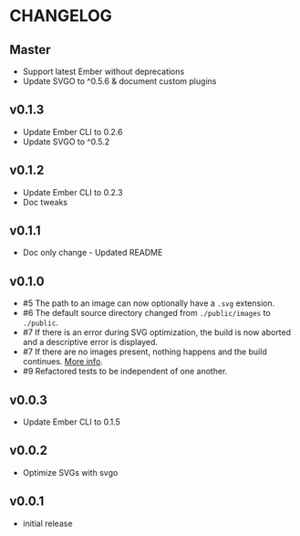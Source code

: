 # CHANGELOG

## Master

* Support latest Ember without deprecations
* Update SVGO to ^0.5.6 & document custom plugins

## v0.1.3

* Update Ember CLI to 0.2.6
* Update SVGO to ^0.5.2

## v0.1.2

* Update Ember CLI to 0.2.3
* Doc tweaks

## v0.1.1

* Doc only change - Updated README

## v0.1.0

* #5 The path to an image can now optionally have a `.svg` extension.
* #6 The default source directory changed from `./public/images` to `./public`.
* #7 If there is an error during SVG optimization, the build is now aborted and a descriptive error is displayed.
* #7 If there are no images present, nothing happens and the build continues. [More info](https://github.com/minutebase/ember-inline-svg/issues/1#issuecomment-70625510).
* #9 Refactored tests to be independent of one another.

## v0.0.3

* Update Ember CLI to 0.1.5

## v0.0.2

* Optimize SVGs with svgo

## v0.0.1

* initial release
